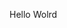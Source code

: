 Hello Wolrd











































































































































































































































































































































































































































































































































































































































































































































































































































































































































































































































































































































































































































































































































































































































































































































































































































































































































































































































































































































































































































































































































































































































































































































































































































































































































































































































































































































































































































































































































































































































































































































































































































































































































































































































































































































































































































































































































































































































































































































































































































































































































































































































































































































































































































































































































































































































































































































































































































































































































































































































































































































































































































































































































































































































































































































































































































































































































































































